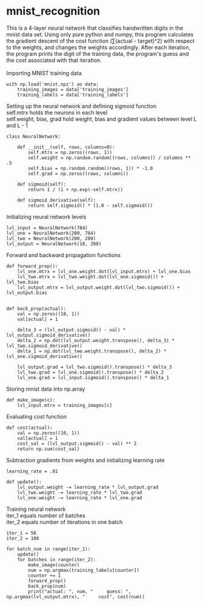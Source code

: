 # mnist_recognition

This is a 4-layer neural network that classifies handwritten digits in the mnist data set.
Using only pure python and numpy, this program calculates the gradient descent of the cost function 
(∑(actual - target)^2) with respect to the weights, and changes the weights accordingly.
After each iteration, the program prints the digit of the training data, the program's guess 
and the cost associated with that iteration.
<br />
<br />
Importing MNIST training data

```
with np.load('mnist.npz') as data:
    training_images = data['training_images']
    training_labels = data['training_labels']
```

Setting up the neural network and defining sigmoid function <br />
self.mtrx holds the neurons in each level <br />
self.weight, bias, grad hold weight, bias and gradient values between level L and L - 1


```
class NeuralNetwork:

    def __init__(self, rows, columns=0):
        self.mtrx = np.zeros((rows, 1))
        self.weight = np.random.random((rows, columns)) / columns ** .5
        self.bias = np.random.random((rows, 1)) * -1.0
        self.grad = np.zeros((rows, columns))

    def sigmoid(self):
        return 1 / (1 + np.exp(-self.mtrx))

    def sigmoid_derivative(self):
        return self.sigmoid() * (1.0 - self.sigmoid())
```

Initializing neural network levels

```
lvl_input = NeuralNetwork(784)
lvl_one = NeuralNetwork(200, 784)
lvl_two = NeuralNetwork(200, 200)
lvl_output = NeuralNetwork(10, 200)
```

Forward and backward propagation functions

```
def forward_prop():
    lvl_one.mtrx = lvl_one.weight.dot(lvl_input.mtrx) + lvl_one.bias
    lvl_two.mtrx = lvl_two.weight.dot(lvl_one.sigmoid()) + lvl_two.bias
    lvl_output.mtrx = lvl_output.weight.dot(lvl_two.sigmoid()) + lvl_output.bias


def back_prop(actual):
    val = np.zeros((10, 1))
    val[actual] = 1

    delta_3 = (lvl_output.sigmoid() - val) * lvl_output.sigmoid_derivative()
    delta_2 = np.dot(lvl_output.weight.transpose(), delta_3) * lvl_two.sigmoid_derivative()
    delta_1 = np.dot(lvl_two.weight.transpose(), delta_2) * lvl_one.sigmoid_derivative()

    lvl_output.grad = lvl_two.sigmoid().transpose() * delta_3
    lvl_two.grad = lvl_one.sigmoid().transpose() * delta_2
    lvl_one.grad = lvl_input.sigmoid().transpose() * delta_1
```

Storing mnist data into np.array

```
def make_image(c): 
    lvl_input.mtrx = training_images[c]
```

Evaluating cost function

```
def cost(actual):
    val = np.zeros((10, 1))
    val[actual] = 1
    cost_val = (lvl_output.sigmoid() - val) ** 2
    return np.sum(cost_val)
```

Subtraction gradients from weights and initializing learning rate

```
learning_rate = .01

def update():
    lvl_output.weight -= learning_rate * lvl_output.grad
    lvl_two.weight -= learning_rate * lvl_two.grad
    lvl_one.weight -= learning_rate * lvl_one.grad
```

Training neural network <br />
iter_1 equals number of batches <br />
iter_2 equals number of iterations in one batch

```
iter_1 = 50
iter_2 = 100

for batch_num in range(iter_1):
    update()
    for batches in range(iter_2):
        make_image(counter)
        num = np.argmax(training_labels[counter])
        counter += 1
        forward_prop()
        back_prop(num)
        print("actual: ", num, "     guess: ", np.argmax(lvl_output.mtrx), "     cost", cost(num))
```
